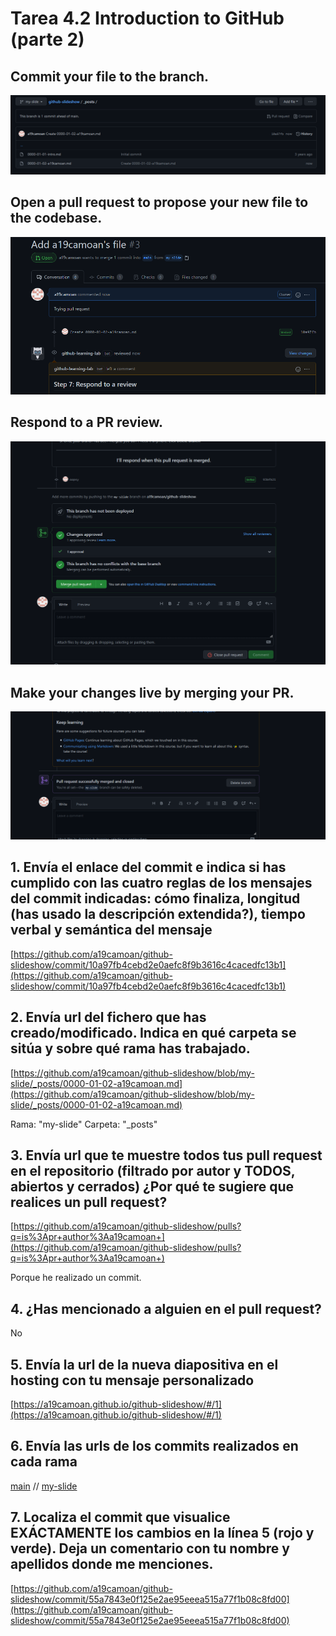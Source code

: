 # Tarea 4.2 Introduction to GitHub (parte 2)

## Commit your file to the branch.
![task5](./5.png)

## Open a pull request to propose your new file to the codebase.
![task6](./6.png)

## Respond to a PR review.
![task7](./7.png)

## Make your changes live by merging your PR.
![task8](./8.png)

## 1. Envía el enlace del commit e indica si has cumplido con las cuatro reglas de los mensajes del commit indicadas: cómo finaliza, longitud (has usado la descripción extendida?), tiempo verbal y semántica del mensaje

[https://github.com/a19camoan/github-slideshow/commit/10a97fb4cebd2e0aefc8f9b3616c4cacedfc13b1](https://github.com/a19camoan/github-slideshow/commit/10a97fb4cebd2e0aefc8f9b3616c4cacedfc13b1)

## 2. Envía url del fichero que has creado/modificado. Indica en qué carpeta se sitúa  y sobre qué rama has trabajado.

[https://github.com/a19camoan/github-slideshow/blob/my-slide/_posts/0000-01-02-a19camoan.md](https://github.com/a19camoan/github-slideshow/blob/my-slide/_posts/0000-01-02-a19camoan.md)

Rama: "my-slide" Carpeta: "_posts"

## 3. Envía url que te muestre todos tus pull request en el repositorio (filtrado por autor y TODOS, abiertos y cerrados) ¿Por qué te sugiere que realices un pull request?

[https://github.com/a19camoan/github-slideshow/pulls?q=is%3Apr+author%3Aa19camoan+](https://github.com/a19camoan/github-slideshow/pulls?q=is%3Apr+author%3Aa19camoan+)

Porque he realizado un commit.

## 4. ¿Has mencionado a alguien en el pull request?

No

## 5. Envía la url de la nueva diapositiva en el hosting con tu mensaje personalizado

[https://a19camoan.github.io/github-slideshow/#/1](https://a19camoan.github.io/github-slideshow/#/1)

## 6. Envía las urls de los commits realizados en cada rama

[main](https://github.com/a19camoan/github-slideshow/commits/main) // [my-slide](https://github.com/a19camoan/github-slideshow/commits/my-slide)

## 7. Localiza el commit que visualice EXÁCTAMENTE los cambios en la línea 5 (rojo y verde). Deja un comentario con tu nombre y apellidos donde me menciones.

[https://github.com/a19camoan/github-slideshow/commit/55a7843e0f125e2ae95eeea515a77f1b08c8fd00](https://github.com/a19camoan/github-slideshow/commit/55a7843e0f125e2ae95eeea515a77f1b08c8fd00)